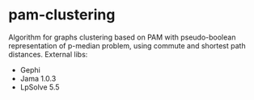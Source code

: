 # pam-clustering
Algorithm for graphs clustering based on PAM with pseudo-boolean representation of p-median problem, using commute and shortest path distances.
External libs:
- Gephi
- Jama 1.0.3
- LpSolve 5.5
